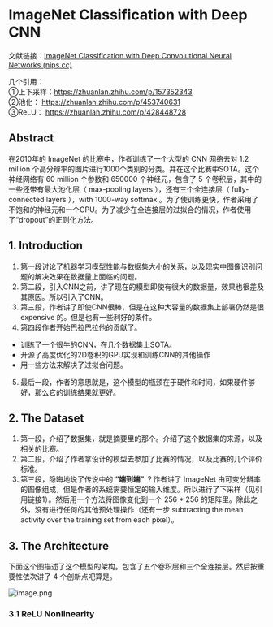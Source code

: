 # ImageNet Classification with Deep CNN

文献链接：[ImageNet Classification with Deep Convolutional Neural Networks (nips.cc)](https://papers.nips.cc/paper/2012/hash/c399862d3b9d6b76c8436e924a68c45b-Abstract.html)

几个引用：<br/>
①上下采样：https://zhuanlan.zhihu.com/p/157352343<br/>
②池化：
https://zhuanlan.zhihu.com/p/453740631 <br/>
③ReLU：
https://zhuanlan.zhihu.com/p/428448728 <br/>

## Abstract

在2010年的 ImageNet 的比赛中，作者训练了一个大型的 CNN 网络去对 1.2 million 个高分辨率的图片进行1000个类别的分类。并在这个比赛中SOTA。这个神经网络有 60 million 个参数和 650000 个神经元，包含了 5 个卷积层，其中的一些还带有最大池化层（ max-pooling layers ），还有三个全连接层（ fully-connected layers ），with 1000-way softmax 。为了使训练更快，作者采用了不饱和的神经元和一个GPU。为了减少在全连接层的过拟合的情况，作者使用了“dropout”的正则化方法。

## 1. Introduction
1. 第一段讨论了机器学习模型性能与数据集大小的关系，以及现实中图像识别问题的解决效果在数据量上面临的问题。
2. 第二段，引入CNN之前，讲了现在的模型即使有很大的数据量，效果也很差及其原因。所以引入了CNN。
3. 第三段，作者讲了即使CNN很棒，但是在这种大容量的数据集上部署仍然是很 expensive 的。但是也有一些利好的条件。
4. 第四段作者开始巴拉巴拉他的贡献了。

- 训练了一个很牛的CNN，在几个数据集上SOTA。
- 开源了高度优化的2D卷积的GPU实现和训练CNN的其他操作 
- 用一些方法来解决了过拟合问题。

5. 最后一段，作者的意思就是，这个模型的瓶颈在于硬件和时间，如果硬件够好，那么它的训练结果就更好。

## 2. The Dataset

1. 第一段，介绍了数据集，就是摘要里的那个。介绍了这个数据集的来源，以及相关的比赛。
2. 第二段，介绍了作者拿设计的模型去参加了比赛的情况，以及比赛的几个评价标准。
3. 第三段，隐晦地说了传说中的 **“端到端”** ？作者讲了 ImageNet 由可变分辨率的图像组成，但是作者的系统需要恒定的输入维度。所以进行了下采样（见引用链接1）。然后用一个方法将图像变化到一个 256 * 256 的矩阵里。除此之外，没有进行任何的其他预处理操作（还有一步 subtracting the mean activity over the training set from each pixel）。

## 3. The Architecture

下面这个图描述了这个模型的架构。包含了五个卷积层和三个全连接层。然后按重要性依次讲了 4 个创新点吧算是。


![image.png](https://p3-juejin.byteimg.com/tos-cn-i-k3u1fbpfcp/63d45004462047d9be625818a564f6a9~tplv-k3u1fbpfcp-watermark.image?)

### 3.1 ReLU Nonlinearity
